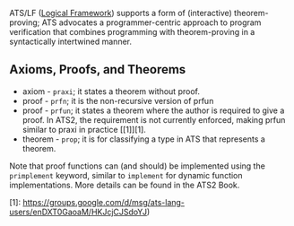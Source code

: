 ATS/LF ([Logical Framework](https://en.wikipedia.org/wiki/Logical_framework)) supports a form of (interactive) theorem-proving;  ATS advocates a programmer-centric approach to program verification that combines programming with theorem-proving in a syntactically intertwined manner. 

## Axioms, Proofs, and Theorems 

* axiom - `praxi`; it states a theorem without proof.
* proof - `prfn`; it is the non-recursive version of prfun
* proof - `prfun`; it states a theorem where the author is required to give a proof. In ATS2, the requirement is not currently enforced, making prfun similar to praxi in practice [\[1\]][1].
* theorem - `prop`; it is for classifying a type in ATS that represents a theorem.

Note that proof functions can (and should) be implemented using the  `primplement` keyword, similar to `implement` for dynamic function implementations. More details can be found in the ATS2 Book.


[1]: https://groups.google.com/d/msg/ats-lang-users/enDXT0GaoaM/HKJcjCJSdoYJ)
